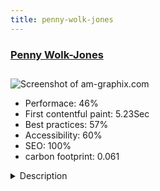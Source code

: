 ```yaml
---
title: penny-wolk-jones
---
```


<div style="height: 3rem">
  <a href="https://am-graphix.com"><h3>Penny Wolk-Jones</h3></a>
</div>
<img loading="lazy" src="/images/thumbs/am-graphix.com.jpg" alt="Screenshot of am-graphix.com" />
<ul>
  <li>Performace: 46%</li>
  <li>
    First contentful paint:
    5.23Sec
  </li>
  <li>Best practices: 57%</li>
  <li>Accessibility: 60%</li>
  <li>SEO: 100%</li>
  <li>carbon footprint: 0.061</li>
</ul>
<details>
  <summary>Description</summary>
  <p>Penny didn't continue to blog and let it lapse at year end. 

Since I can't unpublish the site and it is no longer online I have redirected to my home page.With it being a blog it had to be easy for the client to update plus I needed to provide her with free tools to use and training on sourcing images and copyright regulations. She had zero knowledge or experience with anything web but is a talented writer. The site was also on a very limited budget and I ended up donating one third of the cost in time and training. 

The template used on this site is from Joomla51, also used Akeeba Backup, Admin Tools, Regular Labs Articles Anywhere, Cache Cleaner, Email Protector, and is monitored with myJoomla.

Client response: "Thank you for making this happen for me. It has been a dream of mine and it will now be reality. 

I am absolutely stunned at how well the website design looks, and I feel like Alison truly captured my heart and soul!!"</p>
</details>

